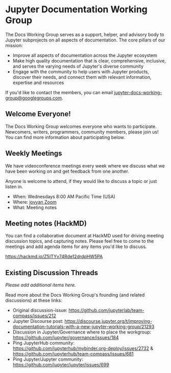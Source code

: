 # Jupyter Documentation Working Group

The Docs Working Group serves as a support, helper, and advisory body to Jupyter subprojects on all aspects of documentation. The core pillars of our mission:

- Improve all aspects of documentation across the Jupyter ecosystem
- Make high quality documentation that is clear, comprehensive, inclusive, and serves the varying needs of Jupyter's diverse community
- Engage with the community to help users with Jupyter products, discover their needs, and connect them with relevant information, expertise and resources

If you'd like to contact the members, you can email [jupyter-docs-working-group@googlegroups.com](mailto:jupyter-docs-working-group@googlegroups.com).

## Welcome Everyone!

The Docs Working Group welcomes everyone who wants to participate. Newcomers, writers, programmers, community members, please join us! You can find more information about participating below.

## Weekly Meetings

We have videoconference meetings every week where we discuss what we have been working on and get feedback from one another.

Anyone is welcome to attend, if they would like to discuss a topic or just listen in.

- When: Wednesdays 8:00 AM Pacific Time (USA)
- Where: <a href="https://zoom.us/j/95228013874?pwd%3DEp7HIk8t9JP6VToxt1Wj4P7K5PshC0.1" target="_blank">jovyan Zoom</a>
- What: Meeting notes

## Meeting notes (HackMD)

You can find a collaborative document at HackMD used for driving meeting discussion topics, and capturing notes. Please
feel free to come to the meetings and add agenda items for any items you'd like to discuss.

<a href="https://hackmd.io/Z5ITYv74Rde12drdpHW5PA?both" target="_blank">https://hackmd.io/Z5ITYv74Rde12drdpHW5PA</a>

## Existing Discussion Threads

*Please add additional items here.*

Read more about the Docs Working Group's founding (and related discussions) at these links:

- Original discussion-issue: https://github.com/jupyterlab/team-compass/issues/212
- Jupyter Discourse post: https://discourse.jupyter.org/t/improving-documentation-tutorials-with-a-new-jupyter-working-group/21293
- Discussion in Jupyter/Governance where to place the workgroup: https://github.com/jupyter/governance/issues/184
- Ping JupyterHub community: https://github.com/jupyterhub/mybinder.org-deploy/issues/2732 & https://github.com/jupyterhub/team-compass/issues/681
- Ping Jupyter/Jupyter community: https://github.com/jupyter/jupyter/issues/699
